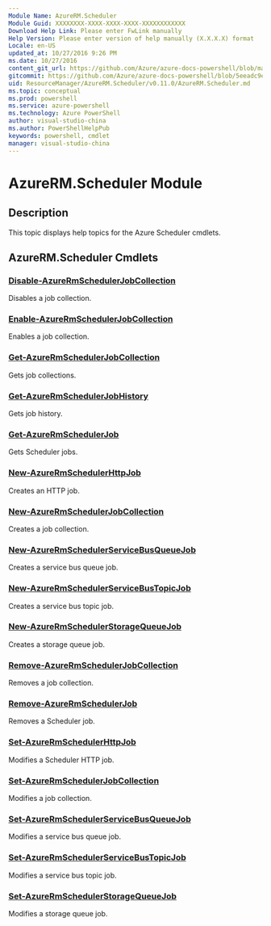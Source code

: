 ```yaml
---
Module Name: AzureRM.Scheduler
Module Guid: XXXXXXXX-XXXX-XXXX-XXXX-XXXXXXXXXXXX
Download Help Link: Please enter FwLink manually
Help Version: Please enter version of help manually (X.X.X.X) format
Locale: en-US
updated_at: 10/27/2016 9:26 PM
ms.date: 10/27/2016
content_git_url: https://github.com/Azure/azure-docs-powershell/blob/master/azureps-cmdlets-docs/ResourceManager/AzureRM.Scheduler/v0.11.0/AzureRM.Scheduler.md
gitcommit: https://github.com/Azure/azure-docs-powershell/blob/5eeadc9e4cb2922fcef5161f87c5588a44622a76/azureps-cmdlets-docs/ResourceManager/AzureRM.Scheduler/v0.11.0/AzureRM.Scheduler.md
uid: ResourceManager/AzureRM.Scheduler/v0.11.0/AzureRM.Scheduler.md
ms.topic: conceptual
ms.prod: powershell
ms.service: azure-powershell
ms.technology: Azure PowerShell
author: visual-studio-china
ms.author: PowerShellHelpPub
keywords: powershell, cmdlet
manager: visual-studio-china
---
```


# AzureRM.Scheduler Module
## Description
This topic displays help topics for the Azure Scheduler cmdlets.

## AzureRM.Scheduler Cmdlets
### [Disable-AzureRmSchedulerJobCollection](./Disable-AzureRmSchedulerJobCollection.md)
Disables a job collection.


### [Enable-AzureRmSchedulerJobCollection](./Enable-AzureRmSchedulerJobCollection.md)
Enables a job collection.


### [Get-AzureRmSchedulerJobCollection](./Get-AzureRmSchedulerJobCollection.md)
Gets job collections.


### [Get-AzureRmSchedulerJobHistory](./Get-AzureRmSchedulerJobHistory.md)
Gets job history.


### [Get-AzureRmSchedulerJob](./Get-AzureRmSchedulerJob.md)
Gets Scheduler jobs.


### [New-AzureRmSchedulerHttpJob](./New-AzureRmSchedulerHttpJob.md)
Creates an HTTP job.


### [New-AzureRmSchedulerJobCollection](./New-AzureRmSchedulerJobCollection.md)
Creates a job collection.


### [New-AzureRmSchedulerServiceBusQueueJob](./New-AzureRmSchedulerServiceBusQueueJob.md)
Creates a service bus queue job.


### [New-AzureRmSchedulerServiceBusTopicJob](./New-AzureRmSchedulerServiceBusTopicJob.md)
Creates a service bus topic job.


### [New-AzureRmSchedulerStorageQueueJob](./New-AzureRmSchedulerStorageQueueJob.md)
Creates a storage queue job.


### [Remove-AzureRmSchedulerJobCollection](./Remove-AzureRmSchedulerJobCollection.md)
Removes a job collection.


### [Remove-AzureRmSchedulerJob](./Remove-AzureRmSchedulerJob.md)
Removes a Scheduler job.


### [Set-AzureRmSchedulerHttpJob](./Set-AzureRmSchedulerHttpJob.md)
Modifies a Scheduler HTTP job.


### [Set-AzureRmSchedulerJobCollection](./Set-AzureRmSchedulerJobCollection.md)
Modifies a job collection.


### [Set-AzureRmSchedulerServiceBusQueueJob](./Set-AzureRmSchedulerServiceBusQueueJob.md)
Modifies a service bus queue job.


### [Set-AzureRmSchedulerServiceBusTopicJob](./Set-AzureRmSchedulerServiceBusTopicJob.md)
Modifies a service bus topic job.


### [Set-AzureRmSchedulerStorageQueueJob](./Set-AzureRmSchedulerStorageQueueJob.md)
Modifies a storage queue job.



